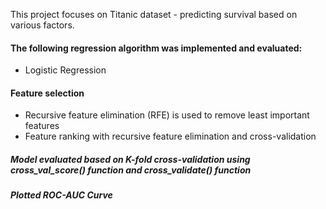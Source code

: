 This project focuses on Titanic dataset - predicting survival based on various factors. 

#### The following regression algorithm was implemented and evaluated:
* Logistic Regression

#### Feature selection
* Recursive feature elimination (RFE) is used to remove least important features
* Feature ranking with recursive feature elimination and cross-validation
##### Model evaluated based on K-fold cross-validation using cross_val_score() function and cross_validate() function
##### Plotted ROC-AUC Curve
